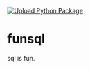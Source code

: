 [![Upload Python Package](https://github.com/jadaliha/funsql/actions/workflows/pypi-publish.yml/badge.svg?branch=main)](https://github.com/jadaliha/funsql/actions/workflows/pypi-publish.yml)
# funsql
sql is fun. 
